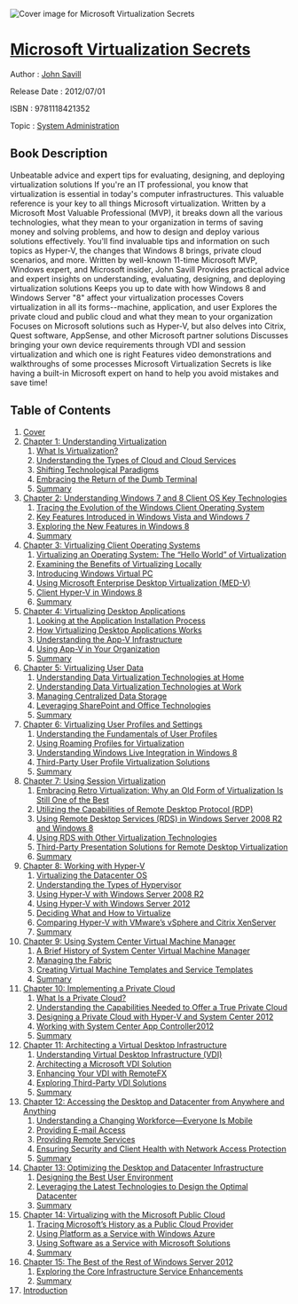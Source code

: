![Cover image for Microsoft Virtualization Secrets](https://imgdetail.ebookreading.net/cover/cover/system_admin/EB9781118421352.jpg)

[Microsoft Virtualization Secrets](https://ebookreading.net/view/book/Microsoft+Virtualization+Secrets-EB9781118421352_1.html "Microsoft Virtualization Secrets")
====================================================================================================================

Author : [John Savill](https://ebookreading.net/search/author/John+Savill)

Release Date : 2012/07/01

ISBN : 9781118421352

Topic : [System Administration](https://ebookreading.net/search/category/system-administration)

Book Description
-----------------

Unbeatable advice and expert tips for evaluating, designing, and deploying virtualization solutions
If you're an IT professional, you know that virtualization is essential in today's computer infrastructures. This valuable reference is your key to all things Microsoft virtualization. Written by a Microsoft Most Valuable Professional (MVP), it breaks down all the various technologies, what they mean to your organization in terms of saving money and solving problems, and how to design and deploy various solutions effectively.
You'll find invaluable tips and information on such topics as Hyper-V, the changes that Windows 8 brings, private cloud scenarios, and more.
Written by well-known 11-time Microsoft MVP, Windows expert, and Microsoft insider, John Savill
Provides practical advice and expert insights on understanding, evaluating, designing, and deploying virtualization solutions
Keeps you up to date with how Windows 8 and Windows Server "8" affect your virtualization processes
Covers virtualization in all its forms--machine, application, and user
Explores the private cloud and public cloud and what they mean to your organization
Focuses on Microsoft solutions such as Hyper-V, but also delves into Citrix, Quest software, AppSense, and other Microsoft partner solutions
Discusses bringing your own device requirements through VDI and session virtualization and which one is right
Features video demonstrations and walkthroughs of some processes
Microsoft Virtualization Secrets is like having a built-in Microsoft expert on hand to help you avoid mistakes and save time!
              
Table of Contents
-----------------

1. [Cover](https://ebookreading.net/view/book/Microsoft+Virtualization+Secrets-EB9781118421352_1.html)
1. [Chapter 1: Understanding Virtualization](https://ebookreading.net/view/book/Microsoft+Virtualization+Secrets-EB9781118421352_2.html)
    1. [What Is Virtualization?](https://ebookreading.net/view/book/Microsoft+Virtualization+Secrets-EB9781118421352_3.html#c01-anchor-1)
    1. [Understanding the Types of Cloud and Cloud Services](https://ebookreading.net/view/book/Microsoft+Virtualization+Secrets-EB9781118421352_4.html#c01-anchor-2)
    1. [Shifting Technological Paradigms](https://ebookreading.net/view/book/Microsoft+Virtualization+Secrets-EB9781118421352_5.html#c01-anchor-3)
    1. [Embracing the Return of the Dumb Terminal](https://ebookreading.net/view/book/Microsoft+Virtualization+Secrets-EB9781118421352_6.html#c01-anchor-4)
    1. [Summary](https://ebookreading.net/view/book/Microsoft+Virtualization+Secrets-EB9781118421352_7.html#c01-anchor-5)
1. [Chapter 2: Understanding Windows 7 and 8 Client OS Key Technologies](https://ebookreading.net/view/book/Microsoft+Virtualization+Secrets-EB9781118421352_8.html)
    1. [Tracing the Evolution of the Windows Client Operating System](https://ebookreading.net/view/book/Microsoft+Virtualization+Secrets-EB9781118421352_9.html#c02-anchor-1)
    1. [Key Features Introduced in Windows Vista and Windows 7](https://ebookreading.net/view/book/Microsoft+Virtualization+Secrets-EB9781118421352_10.html#c02-anchor-2)
    1. [Exploring the New Features in Windows 8](https://ebookreading.net/view/book/Microsoft+Virtualization+Secrets-EB9781118421352_11.html#c02-anchor-3)
    1. [Summary](https://ebookreading.net/view/book/Microsoft+Virtualization+Secrets-EB9781118421352_12.html#c02-anchor-4)
1. [Chapter 3: Virtualizing Client Operating Systems](https://ebookreading.net/view/book/Microsoft+Virtualization+Secrets-EB9781118421352_13.html)
    1. [Virtualizing an Operating System: The “Hello World” of Virtualization](https://ebookreading.net/view/book/Microsoft+Virtualization+Secrets-EB9781118421352_14.html#c03-anchor-1)
    1. [Examining the Benefits of Virtualizing Locally](https://ebookreading.net/view/book/Microsoft+Virtualization+Secrets-EB9781118421352_15.html#c03-anchor-2)
    1. [Introducing Windows Virtual PC](https://ebookreading.net/view/book/Microsoft+Virtualization+Secrets-EB9781118421352_16.html#c03-anchor-3)
    1. [Using Microsoft Enterprise Desktop Virtualization (MED-V)](https://ebookreading.net/view/book/Microsoft+Virtualization+Secrets-EB9781118421352_17.html#c03-anchor-4)
    1. [Client Hyper-V in Windows 8](https://ebookreading.net/view/book/Microsoft+Virtualization+Secrets-EB9781118421352_18.html#c03-anchor-5)
    1. [Summary](https://ebookreading.net/view/book/Microsoft+Virtualization+Secrets-EB9781118421352_19.html#c03-anchor-6)
1. [Chapter 4: Virtualizing Desktop Applications](https://ebookreading.net/view/book/Microsoft+Virtualization+Secrets-EB9781118421352_20.html)
    1. [Looking at the Application Installation Process](https://ebookreading.net/view/book/Microsoft+Virtualization+Secrets-EB9781118421352_21.html#c04-anchor-1)
    1. [How Virtualizing Desktop Applications Works](https://ebookreading.net/view/book/Microsoft+Virtualization+Secrets-EB9781118421352_22.html#c04-anchor-2)
    1. [Understanding the App-V Infrastructure](https://ebookreading.net/view/book/Microsoft+Virtualization+Secrets-EB9781118421352_23.html#c04-anchor-3)
    1. [Using App-V in Your Organization](https://ebookreading.net/view/book/Microsoft+Virtualization+Secrets-EB9781118421352_24.html#c04-anchor-4)
    1. [Summary](https://ebookreading.net/view/book/Microsoft+Virtualization+Secrets-EB9781118421352_25.html#c04-anchor-5)
1. [Chapter 5: Virtualizing User Data](https://ebookreading.net/view/book/Microsoft+Virtualization+Secrets-EB9781118421352_26.html)
    1. [Understanding Data Virtualization Technologies at Home](https://ebookreading.net/view/book/Microsoft+Virtualization+Secrets-EB9781118421352_27.html#c05-anchor-1)
    1. [Understanding Data Virtualization Technologies at Work](https://ebookreading.net/view/book/Microsoft+Virtualization+Secrets-EB9781118421352_28.html#c05-anchor-2)
    1. [Managing Centralized Data Storage](https://ebookreading.net/view/book/Microsoft+Virtualization+Secrets-EB9781118421352_29.html#c05-anchor-3)
    1. [Leveraging SharePoint and Office Technologies](https://ebookreading.net/view/book/Microsoft+Virtualization+Secrets-EB9781118421352_30.html#c05-anchor-4)
    1. [Summary](https://ebookreading.net/view/book/Microsoft+Virtualization+Secrets-EB9781118421352_31.html#c05-anchor-5)
1. [Chapter 6: Virtualizing User Profiles and Settings](https://ebookreading.net/view/book/Microsoft+Virtualization+Secrets-EB9781118421352_32.html)
    1. [Understanding the Fundamentals of User Profiles](https://ebookreading.net/view/book/Microsoft+Virtualization+Secrets-EB9781118421352_33.html#c06-anchor-1)
    1. [Using Roaming Profiles for Virtualization](https://ebookreading.net/view/book/Microsoft+Virtualization+Secrets-EB9781118421352_34.html#c06-anchor-2)
    1. [Understanding Windows Live Integration in Windows 8](https://ebookreading.net/view/book/Microsoft+Virtualization+Secrets-EB9781118421352_35.html#c06-anchor-3)
    1. [Third-Party User Profile Virtualization Solutions](https://ebookreading.net/view/book/Microsoft+Virtualization+Secrets-EB9781118421352_36.html#c06-anchor-4)
    1. [Summary](https://ebookreading.net/view/book/Microsoft+Virtualization+Secrets-EB9781118421352_37.html#c06-anchor-5)
1. [Chapter 7: Using Session Virtualization](https://ebookreading.net/view/book/Microsoft+Virtualization+Secrets-EB9781118421352_38.html)
    1. [Embracing Retro Virtualization: Why an Old Form of Virtualization Is Still One of the Best](https://ebookreading.net/view/book/Microsoft+Virtualization+Secrets-EB9781118421352_39.html#c07-anchor-1)
    1. [Utilizing the Capabilities of Remote Desktop Protocol (RDP)](https://ebookreading.net/view/book/Microsoft+Virtualization+Secrets-EB9781118421352_40.html#c07-anchor-2)
    1. [Using Remote Desktop Services (RDS) in Windows Server 2008 R2 and Windows 8](https://ebookreading.net/view/book/Microsoft+Virtualization+Secrets-EB9781118421352_41.html#c07-anchor-3)
    1. [Using RDS with Other Virtualization Technologies](https://ebookreading.net/view/book/Microsoft+Virtualization+Secrets-EB9781118421352_42.html#c07-anchor-4)
    1. [Third-Party Presentation Solutions for Remote Desktop Virtualization](https://ebookreading.net/view/book/Microsoft+Virtualization+Secrets-EB9781118421352_43.html#c07-anchor-5)
    1. [Summary](https://ebookreading.net/view/book/Microsoft+Virtualization+Secrets-EB9781118421352_44.html#c07-anchor-6)
1. [Chapter 8: Working with Hyper-V](https://ebookreading.net/view/book/Microsoft+Virtualization+Secrets-EB9781118421352_45.html)
    1. [Virtualizing the Datacenter OS](https://ebookreading.net/view/book/Microsoft+Virtualization+Secrets-EB9781118421352_46.html#c08-anchor-1)
    1. [Understanding the Types of Hypervisor](https://ebookreading.net/view/book/Microsoft+Virtualization+Secrets-EB9781118421352_47.html#c08-anchor-2)
    1. [Using Hyper-V with Windows Server 2008 R2](https://ebookreading.net/view/book/Microsoft+Virtualization+Secrets-EB9781118421352_48.html#c08-anchor-3)
    1. [Using Hyper-V with Windows Server 2012](https://ebookreading.net/view/book/Microsoft+Virtualization+Secrets-EB9781118421352_49.html#c08-anchor-4)
    1. [Deciding What and How to Virtualize](https://ebookreading.net/view/book/Microsoft+Virtualization+Secrets-EB9781118421352_50.html#c08-anchor-5)
    1. [Comparing Hyper-V with VMware’s vSphere and Citrix XenServer](https://ebookreading.net/view/book/Microsoft+Virtualization+Secrets-EB9781118421352_51.html#c08-anchor-6)
    1. [Summary](https://ebookreading.net/view/book/Microsoft+Virtualization+Secrets-EB9781118421352_52.html#c08-anchor-7)
1. [Chapter 9: Using System Center Virtual Machine Manager](https://ebookreading.net/view/book/Microsoft+Virtualization+Secrets-EB9781118421352_53.html)
    1. [A Brief History of System Center Virtual Machine Manager](https://ebookreading.net/view/book/Microsoft+Virtualization+Secrets-EB9781118421352_54.html#c09-anchor-1)
    1. [Managing the Fabric](https://ebookreading.net/view/book/Microsoft+Virtualization+Secrets-EB9781118421352_55.html#c09-anchor-2)
    1. [Creating Virtual Machine Templates and Service Templates](https://ebookreading.net/view/book/Microsoft+Virtualization+Secrets-EB9781118421352_56.html#c09-anchor-3)
    1. [Summary](https://ebookreading.net/view/book/Microsoft+Virtualization+Secrets-EB9781118421352_57.html#c09-anchor-4)
1. [Chapter 10: Implementing a Private Cloud](https://ebookreading.net/view/book/Microsoft+Virtualization+Secrets-EB9781118421352_58.html)
    1. [What Is a Private Cloud?](https://ebookreading.net/view/book/Microsoft+Virtualization+Secrets-EB9781118421352_59.html#c10-anchor-1)
    1. [Understanding the Capabilities Needed to Offer a True Private Cloud](https://ebookreading.net/view/book/Microsoft+Virtualization+Secrets-EB9781118421352_60.html#c10-anchor-2)
    1. [Designing a Private Cloud with Hyper-V and System Center 2012](https://ebookreading.net/view/book/Microsoft+Virtualization+Secrets-EB9781118421352_61.html#c10-anchor-3)
    1. [Working with System Center App Controller2012](https://ebookreading.net/view/book/Microsoft+Virtualization+Secrets-EB9781118421352_62.html#c10-anchor-4)
    1. [Summary](https://ebookreading.net/view/book/Microsoft+Virtualization+Secrets-EB9781118421352_63.html#c10-anchor-5)
1. [Chapter 11: Architecting a Virtual Desktop Infrastructure](https://ebookreading.net/view/book/Microsoft+Virtualization+Secrets-EB9781118421352_64.html)
    1. [Understanding Virtual Desktop Infrastructure (VDI)](https://ebookreading.net/view/book/Microsoft+Virtualization+Secrets-EB9781118421352_65.html#c11-anchor-1)
    1. [Architecting a Microsoft VDI Solution](https://ebookreading.net/view/book/Microsoft+Virtualization+Secrets-EB9781118421352_66.html#c11-anchor-2)
    1. [Enhancing Your VDI with RemoteFX](https://ebookreading.net/view/book/Microsoft+Virtualization+Secrets-EB9781118421352_67.html#c11-anchor-3)
    1. [Exploring Third-Party VDI Solutions](https://ebookreading.net/view/book/Microsoft+Virtualization+Secrets-EB9781118421352_68.html#c11-anchor-4)
    1. [Summary](https://ebookreading.net/view/book/Microsoft+Virtualization+Secrets-EB9781118421352_69.html#c11-anchor-5)
1. [Chapter 12: Accessing the Desktop and Datacenter from Anywhere and Anything](https://ebookreading.net/view/book/Microsoft+Virtualization+Secrets-EB9781118421352_70.html)
    1. [Understanding a Changing Workforce—Everyone Is Mobile](https://ebookreading.net/view/book/Microsoft+Virtualization+Secrets-EB9781118421352_71.html#c12-anchor-1)
    1. [Providing E-mail Access](https://ebookreading.net/view/book/Microsoft+Virtualization+Secrets-EB9781118421352_72.html#c12-anchor-2)
    1. [Providing Remote Services](https://ebookreading.net/view/book/Microsoft+Virtualization+Secrets-EB9781118421352_73.html#c12-anchor-3)
    1. [Ensuring Security and Client Health with Network Access Protection](https://ebookreading.net/view/book/Microsoft+Virtualization+Secrets-EB9781118421352_74.html#c12-anchor-4)
    1. [Summary](https://ebookreading.net/view/book/Microsoft+Virtualization+Secrets-EB9781118421352_75.html#c12-anchor-5)
1. [Chapter 13: Optimizing the Desktop and Datacenter Infrastructure](https://ebookreading.net/view/book/Microsoft+Virtualization+Secrets-EB9781118421352_76.html)
    1. [Designing the Best User Environment](https://ebookreading.net/view/book/Microsoft+Virtualization+Secrets-EB9781118421352_77.html#c13-anchor-1)
    1. [Leveraging the Latest Technologies to Design the Optimal Datacenter](https://ebookreading.net/view/book/Microsoft+Virtualization+Secrets-EB9781118421352_78.html#c13-anchor-2)
    1. [Summary](https://ebookreading.net/view/book/Microsoft+Virtualization+Secrets-EB9781118421352_79.html#c13-anchor-3)
1. [Chapter 14: Virtualizing with the Microsoft Public Cloud](https://ebookreading.net/view/book/Microsoft+Virtualization+Secrets-EB9781118421352_80.html)
    1. [Tracing Microsoft’s History as a Public Cloud Provider](https://ebookreading.net/view/book/Microsoft+Virtualization+Secrets-EB9781118421352_81.html#c14-anchor-1)
    1. [Using Platform as a Service with Windows Azure](https://ebookreading.net/view/book/Microsoft+Virtualization+Secrets-EB9781118421352_82.html#c14-anchor-2)
    1. [Using Software as a Service with Microsoft Solutions](https://ebookreading.net/view/book/Microsoft+Virtualization+Secrets-EB9781118421352_83.html#c14-anchor-3)
    1. [Summary](https://ebookreading.net/view/book/Microsoft+Virtualization+Secrets-EB9781118421352_84.html#c14-anchor-4)
1. [Chapter 15: The Best of the Rest of Windows Server 2012](https://ebookreading.net/view/book/Microsoft+Virtualization+Secrets-EB9781118421352_85.html)
    1. [Exploring the Core Infrastructure Service Enhancements](https://ebookreading.net/view/book/Microsoft+Virtualization+Secrets-EB9781118421352_86.html#c15-anchor-1)
    1. [Summary](https://ebookreading.net/view/book/Microsoft+Virtualization+Secrets-EB9781118421352_87.html#c15-anchor-2)
1. [Introduction](https://ebookreading.net/view/book/Microsoft+Virtualization+Secrets-EB9781118421352_88.html)
